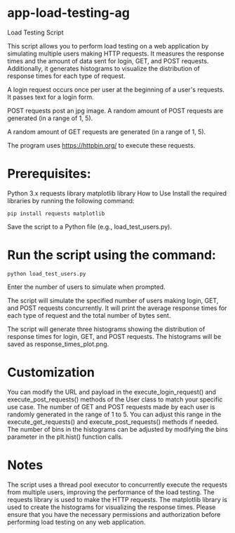 # app-load-testing-ag

Load Testing Script

This script allows you to perform load testing on a web application by simulating multiple users making HTTP requests. It measures the response times and the amount of data sent for login, GET, and POST requests. Additionally, it generates histograms to visualize the distribution of response times for each type of request.

A login request occurs once per user at the beginning of a user's requests. It passes text for a login form.

POST requests post an jpg image. A random amount of POST requests are generated (in a range of 1, 5).

A random amount of GET requests are generated (in a range of 1, 5).

The program uses https://httpbin.org/ to execute these requests.

# Prerequisites:

Python 3.x
requests library
matplotlib library
How to Use
Install the required libraries by running the following command:

```pip install requests matplotlib```

Save the script to a Python file (e.g., load_test_users.py).

# Run the script using the command:

```python load_test_users.py```

Enter the number of users to simulate when prompted.

The script will simulate the specified number of users making login, GET, and POST requests concurrently. It will print the average response times for each type of request and the total number of bytes sent.

The script will generate three histograms showing the distribution of response times for login, GET, and POST requests. The histograms will be saved as response_times_plot.png.

# Customization

You can modify the URL and payload in the execute_login_request() and execute_post_requests() methods of the User class to match your specific use case.
The number of GET and POST requests made by each user is randomly generated in the range of 1 to 5. You can adjust this range in the execute_get_requests() and execute_post_requests() methods if needed.
The number of bins in the histograms can be adjusted by modifying the bins parameter in the plt.hist() function calls.

# Notes
The script uses a thread pool executor to concurrently execute the requests from multiple users, improving the performance of the load testing.
The requests library is used to make the HTTP requests.
The matplotlib library is used to create the histograms for visualizing the response times.
Please ensure that you have the necessary permissions and authorization before performing load testing on any web application.
